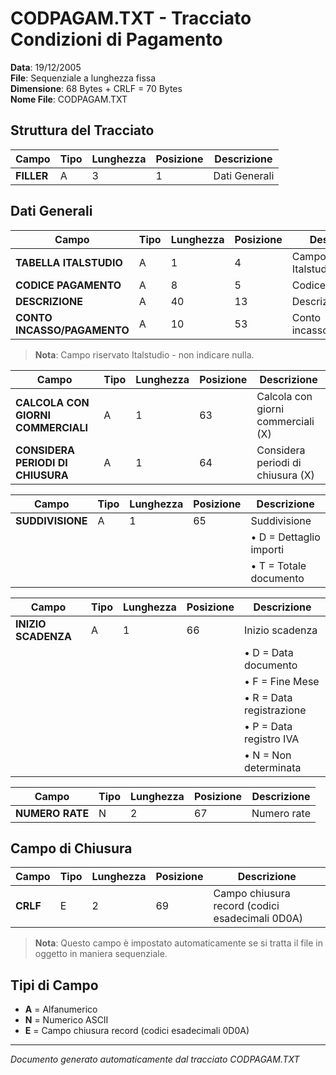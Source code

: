# CODPAGAM.TXT - Tracciato Condizioni di Pagamento

**Data**: 19/12/2005  
**File**: Sequenziale a lunghezza fissa  
**Dimensione**: 68 Bytes + CRLF = 70 Bytes  
**Nome File**: CODPAGAM.TXT

## Struttura del Tracciato

| Campo      | Tipo | Lunghezza | Posizione | Descrizione   |
| ---------- | ---- | --------- | --------- | ------------- |
| **FILLER** | A    | 3         | 1         | Dati Generali |

## Dati Generali

| Campo                       | Tipo | Lunghezza | Posizione | Descrizione                |
| --------------------------- | ---- | --------- | --------- | -------------------------- |
| **TABELLA ITALSTUDIO**      | A    | 1         | 4         | Campo riservato Italstudio |
| **CODICE PAGAMENTO**        | A    | 8         | 5         | Codice pagamento           |
| **DESCRIZIONE**             | A    | 40        | 13        | Descrizione                |
| **CONTO INCASSO/PAGAMENTO** | A    | 10        | 53        | Conto incasso/pagamento    |

> **Nota**: Campo riservato Italstudio - non indicare nulla.

| Campo                              | Tipo | Lunghezza | Posizione | Descrizione                        |
| ---------------------------------- | ---- | --------- | --------- | ---------------------------------- |
| **CALCOLA CON GIORNI COMMERCIALI** | A    | 1         | 63        | Calcola con giorni commerciali (X) |
| **CONSIDERA PERIODI DI CHIUSURA**  | A    | 1         | 64        | Considera periodi di chiusura (X)  |

| Campo            | Tipo | Lunghezza | Posizione | Descrizione             |
| ---------------- | ---- | --------- | --------- | ----------------------- |
| **SUDDIVISIONE** | A    | 1         | 65        | Suddivisione            |
|                  |      |           |           | • D = Dettaglio importi |
|                  |      |           |           | • T = Totale documento  |

| Campo               | Tipo | Lunghezza | Posizione | Descrizione              |
| ------------------- | ---- | --------- | --------- | ------------------------ |
| **INIZIO SCADENZA** | A    | 1         | 66        | Inizio scadenza          |
|                     |      |           |           | • D = Data documento     |
|                     |      |           |           | • F = Fine Mese          |
|                     |      |           |           | • R = Data registrazione |
|                     |      |           |           | • P = Data registro IVA  |
|                     |      |           |           | • N = Non determinata    |

| Campo           | Tipo | Lunghezza | Posizione | Descrizione |
| --------------- | ---- | --------- | --------- | ----------- |
| **NUMERO RATE** | N    | 2         | 67        | Numero rate |

## Campo di Chiusura

| Campo    | Tipo | Lunghezza | Posizione | Descrizione                                     |
| -------- | ---- | --------- | --------- | ----------------------------------------------- |
| **CRLF** | E    | 2         | 69        | Campo chiusura record (codici esadecimali 0D0A) |

> **Nota**: Questo campo è impostato automaticamente se si tratta il file in oggetto in maniera sequenziale.

## Tipi di Campo

- **A** = Alfanumerico
- **N** = Numerico ASCII
- **E** = Campo chiusura record (codici esadecimali 0D0A)

---

_Documento generato automaticamente dal tracciato CODPAGAM.TXT_
